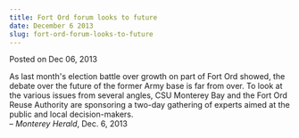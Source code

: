 ```yaml
---
title: Fort Ord forum looks to future
date: December 6 2013
slug: fort-ord-forum-looks-to-future
---
```


 



<span class="date">Posted on Dec 06, 2013    </span>
<p>As last month&apos;s election battle over growth on part of Fort Ord
showed, the debate over the future of the former Army base is far
from over. To look at the various issues from several angles, CSU
Monterey Bay and the Fort Ord Reuse Authority are sponsoring a
two-day gathering of experts aimed at the public and local
decision-makers.<br>
&#x2013; <em>Monterey Herald</em>, Dec. 6, 2013</br></p>





 
